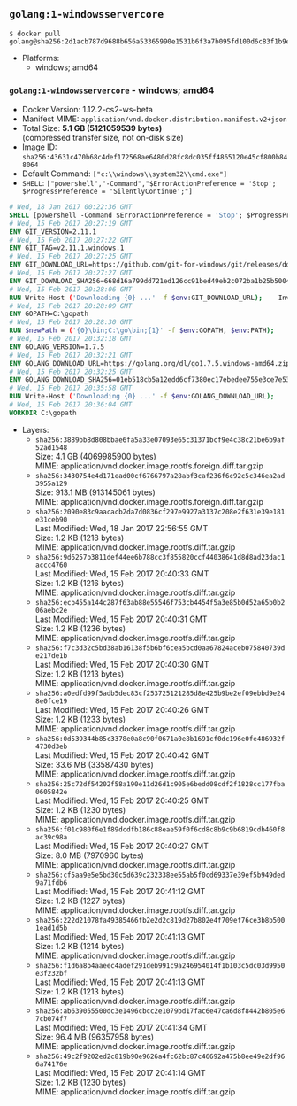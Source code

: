 ## `golang:1-windowsservercore`

```console
$ docker pull golang@sha256:2d1acb787d9688b656a53365990e1531b6f3a7b095fd100d6c83f1b9e07b00c9
```

-	Platforms:
	-	windows; amd64

### `golang:1-windowsservercore` - windows; amd64

-	Docker Version: 1.12.2-cs2-ws-beta
-	Manifest MIME: `application/vnd.docker.distribution.manifest.v2+json`
-	Total Size: **5.1 GB (5121059539 bytes)**  
	(compressed transfer size, not on-disk size)
-	Image ID: `sha256:43631c470b68c4def172568ae6480d28fc8dc035ff4865120e45cf800b848064`
-	Default Command: `["c:\\windows\\system32\\cmd.exe"]`
-	`SHELL`: `["powershell","-Command","$ErrorActionPreference = 'Stop'; $ProgressPreference = 'SilentlyContinue';"]`

```dockerfile
# Wed, 18 Jan 2017 00:22:36 GMT
SHELL [powershell -Command $ErrorActionPreference = 'Stop'; $ProgressPreference = 'SilentlyContinue';]
# Wed, 15 Feb 2017 20:27:19 GMT
ENV GIT_VERSION=2.11.1
# Wed, 15 Feb 2017 20:27:22 GMT
ENV GIT_TAG=v2.11.1.windows.1
# Wed, 15 Feb 2017 20:27:25 GMT
ENV GIT_DOWNLOAD_URL=https://github.com/git-for-windows/git/releases/download/v2.11.1.windows.1/MinGit-2.11.1-64-bit.zip
# Wed, 15 Feb 2017 20:27:27 GMT
ENV GIT_DOWNLOAD_SHA256=668d16a799dd721ed126cc91bed49eb2c072ba1b25b50048280a4e2c5ed56e59
# Wed, 15 Feb 2017 20:28:06 GMT
RUN Write-Host ('Downloading {0} ...' -f $env:GIT_DOWNLOAD_URL); 	Invoke-WebRequest -Uri $env:GIT_DOWNLOAD_URL -OutFile 'git.zip'; 		Write-Host ('Verifying sha256 ({0}) ...' -f $env:GIT_DOWNLOAD_SHA256); 	if ((Get-FileHash git.zip -Algorithm sha256).Hash -ne $env:GIT_DOWNLOAD_SHA256) { 		Write-Host 'FAILED!'; 		exit 1; 	}; 		Write-Host 'Expanding ...'; 	Expand-Archive -Path git.zip -DestinationPath C:\git\.; 		Write-Host 'Removing ...'; 	Remove-Item git.zip -Force; 		Write-Host 'Updating PATH ...'; 	$env:PATH = 'C:\git\cmd;C:\git\mingw64\bin;C:\git\usr\bin;' + $env:PATH; 	[Environment]::SetEnvironmentVariable('PATH', $env:PATH, [EnvironmentVariableTarget]::Machine); 		Write-Host 'Verifying install ...'; 	Write-Host '  git --version'; git --version; 		Write-Host 'Complete.';
# Wed, 15 Feb 2017 20:28:09 GMT
ENV GOPATH=C:\gopath
# Wed, 15 Feb 2017 20:28:30 GMT
RUN $newPath = ('{0}\bin;C:\go\bin;{1}' -f $env:GOPATH, $env:PATH); 	Write-Host ('Updating PATH: {0}' -f $newPath); 	[Environment]::SetEnvironmentVariable('PATH', $newPath, [EnvironmentVariableTarget]::Machine);
# Wed, 15 Feb 2017 20:32:18 GMT
ENV GOLANG_VERSION=1.7.5
# Wed, 15 Feb 2017 20:32:21 GMT
ENV GOLANG_DOWNLOAD_URL=https://golang.org/dl/go1.7.5.windows-amd64.zip
# Wed, 15 Feb 2017 20:32:25 GMT
ENV GOLANG_DOWNLOAD_SHA256=01eb518cb5a12edd6cf7380ec17ebedee755e3ce7e5362febeebb9e70e45fcaa
# Wed, 15 Feb 2017 20:35:58 GMT
RUN Write-Host ('Downloading {0} ...' -f $env:GOLANG_DOWNLOAD_URL); 	Invoke-WebRequest -Uri $env:GOLANG_DOWNLOAD_URL -OutFile 'go.zip'; 		Write-Host ('Verifying sha256 ({0}) ...' -f $env:GOLANG_DOWNLOAD_SHA256); 	if ((Get-FileHash go.zip -Algorithm sha256).Hash -ne $env:GOLANG_DOWNLOAD_SHA256) { 		Write-Host 'FAILED!'; 		exit 1; 	}; 		Write-Host 'Expanding ...'; 	Expand-Archive go.zip -DestinationPath C:\; 		Write-Host 'Verifying install ("go version") ...'; 	go version; 		Write-Host 'Removing ...'; 	Remove-Item go.zip -Force; 		Write-Host 'Complete.';
# Wed, 15 Feb 2017 20:36:04 GMT
WORKDIR C:\gopath
```

-	Layers:
	-	`sha256:3889bb8d808bbae6fa5a33e07093e65c31371bcf9e4c38c21be6b9af52ad1548`  
		Size: 4.1 GB (4069985900 bytes)  
		MIME: application/vnd.docker.image.rootfs.foreign.diff.tar.gzip
	-	`sha256:3430754e4d171ead00cf6766797a28abf3caf236f6c92c5c346ea2ad3955a129`  
		Size: 913.1 MB (913145061 bytes)  
		MIME: application/vnd.docker.image.rootfs.foreign.diff.tar.gzip
	-	`sha256:2090e83c9aacacb2da7d0836cf297e9927a3137c208e2f631e39e181e31ceb90`  
		Last Modified: Wed, 18 Jan 2017 22:56:55 GMT  
		Size: 1.2 KB (1218 bytes)  
		MIME: application/vnd.docker.image.rootfs.diff.tar.gzip
	-	`sha256:9d6257b3811def44ee6b788cc3f855820ccf44038641d8d8ad23dac1accc4760`  
		Last Modified: Wed, 15 Feb 2017 20:40:33 GMT  
		Size: 1.2 KB (1216 bytes)  
		MIME: application/vnd.docker.image.rootfs.diff.tar.gzip
	-	`sha256:ecb455a144c287f63ab88e55546f753cb4454f5a3e85b0d52a65b0b206aebc2e`  
		Last Modified: Wed, 15 Feb 2017 20:40:31 GMT  
		Size: 1.2 KB (1236 bytes)  
		MIME: application/vnd.docker.image.rootfs.diff.tar.gzip
	-	`sha256:f7c3d32c5bd38ab16138f5b6bf6cea5bcd0aa67824aceb075840739de217de1b`  
		Last Modified: Wed, 15 Feb 2017 20:40:30 GMT  
		Size: 1.2 KB (1213 bytes)  
		MIME: application/vnd.docker.image.rootfs.diff.tar.gzip
	-	`sha256:a0edfd99f5adb5dec83cf253725121285d8e425b9be2ef09ebbd9e248e0fce19`  
		Last Modified: Wed, 15 Feb 2017 20:40:26 GMT  
		Size: 1.2 KB (1233 bytes)  
		MIME: application/vnd.docker.image.rootfs.diff.tar.gzip
	-	`sha256:0d539344b85c3378e0a8c90f0671a0e8b1691cf0dc196e0fe486932f4730d3eb`  
		Last Modified: Wed, 15 Feb 2017 20:40:42 GMT  
		Size: 33.6 MB (33587430 bytes)  
		MIME: application/vnd.docker.image.rootfs.diff.tar.gzip
	-	`sha256:25c72df54202f58a190e11d26d1c905e6bedd08cdf2f1828cc177fba0605842e`  
		Last Modified: Wed, 15 Feb 2017 20:40:25 GMT  
		Size: 1.2 KB (1230 bytes)  
		MIME: application/vnd.docker.image.rootfs.diff.tar.gzip
	-	`sha256:f01c980f6e1f89dcdfb186c88eae59f0f6cd8c8b9c9b6819cdb460f8ac39c98a`  
		Last Modified: Wed, 15 Feb 2017 20:40:27 GMT  
		Size: 8.0 MB (7970960 bytes)  
		MIME: application/vnd.docker.image.rootfs.diff.tar.gzip
	-	`sha256:cf5aa9e5e5bd30c5d639c232338ee55ab5f0cd69337e39ef5b949ded9a71fdb6`  
		Last Modified: Wed, 15 Feb 2017 20:41:12 GMT  
		Size: 1.2 KB (1227 bytes)  
		MIME: application/vnd.docker.image.rootfs.diff.tar.gzip
	-	`sha256:222d21078fa49385466fb2e2d2c819d27b802e4f709ef76ce3b8b5001ead1d5b`  
		Last Modified: Wed, 15 Feb 2017 20:41:13 GMT  
		Size: 1.2 KB (1214 bytes)  
		MIME: application/vnd.docker.image.rootfs.diff.tar.gzip
	-	`sha256:f1d6a8b4aaeec4adef291deb991c9a246954014f1b103c5dc03d9950e3f232bf`  
		Last Modified: Wed, 15 Feb 2017 20:41:13 GMT  
		Size: 1.2 KB (1213 bytes)  
		MIME: application/vnd.docker.image.rootfs.diff.tar.gzip
	-	`sha256:ab639055500dc3e1496cbcc2e1079bd17fac6e47ca6d8f8442b805e67cb074f7`  
		Last Modified: Wed, 15 Feb 2017 20:41:34 GMT  
		Size: 96.4 MB (96357958 bytes)  
		MIME: application/vnd.docker.image.rootfs.diff.tar.gzip
	-	`sha256:49c2f9202ed2c819b90e9626a4fc62bc87c46692a475b8ee49e2df966a74176e`  
		Last Modified: Wed, 15 Feb 2017 20:41:14 GMT  
		Size: 1.2 KB (1230 bytes)  
		MIME: application/vnd.docker.image.rootfs.diff.tar.gzip
